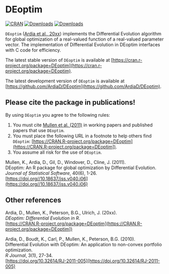 # DEoptim
[![CRAN](https://www.r-pkg.org/badges/version/DEoptim)](https://cran.r-project.org/package=DEoptim) 
[![Downloads](https://cranlogs.r-pkg.org/badges/DEoptim?color=brightgreen)](https://www.r-pkg.org/pkg/DEoptim)
[![Downloads](https://cranlogs.r-pkg.org/badges/grand-total/DEoptim?color=brightgreen)](https://www.r-pkg.org/pkg/DEoptim)

`DEoptim` ([Ardia et al., 20xx](https://CRAN.R-project.org/package=DEoptim )) implements the Differential Evolution algorithm for global optimization of a real-valued function of a real-valued parameter vector. The implementation of Differential Evolution in DEoptim interfaces with C
code for efficiency.  

The latest stable version of `DEoptim` is available at [https://cran.r-project.org/package=DEoptim](https://cran.r-project.org/package=DEoptim).

The latest development version of `DEoptim` is available at [https://github.com/ArdiaD/DEoptim](https://github.com/ArdiaD/DEoptim).

## Please cite the package in publications!

By using `DEoptim` you agree to the following rules: 

1) You must cite [Mullen et al. (2011)](https://doi.org//10.18637/jss.v040.i06) in working papers and published papers that use `DEoptim`.
2) You must place the following URL in a footnote to help others find `DEoptim`: [https://CRAN.R-project.org/package=DEoptim](https://CRAN.R-project.org/package=DEoptim]). 
3) You assume all risk for the use of `DEoptim`.

Mullen, K., Ardia, D., Gil, D., Windover, D., Cline, J. (2011).  
DEoptim: An R package for global optimization by Differential Evolution.  
_Journal of Statistical Software_, 40(6), 1-26.  
[https://doi.org//10.18637/jss.v040.i06](https://doi.org//10.18637/jss.v040.i06)

## Other references

Ardia, D., Mullen, K., Peterson, B.G., Ulrich, J. (20xx).  
_DEoptim: Differential Evolution in R_.  
[https://CRAN.R-project.org/package=DEoptim](https://CRAN.R-project.org/package=DEoptim])

Ardia, D., Boudt, K., Carl, P., Mullen, K., Peterson, B.G. (2010).  
Differential Evolution with DEoptim: An application to non-convex portfolio optimization.  
_R Journal_, 3(1), 27-34.  
[https://doi.org/10.32614/RJ-2011-005](https://doi.org/10.32614/RJ-2011-005)
